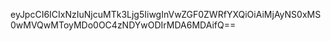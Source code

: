 eyJpcCI6ICIxNzIuNjcuMTk3Ljg5IiwgInVwZGF0ZWRfYXQiOiAiMjAyNS0xMS0wMVQwMToyMDo0OC4zNDYwODIrMDA6MDAifQ==
